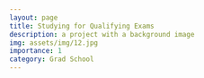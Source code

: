 ```yaml
---
layout: page
title: Studying for Qualifying Exams
description: a project with a background image
img: assets/img/12.jpg
importance: 1
category: Grad School
---
```

